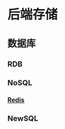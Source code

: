 # 后端存储

## 数据库
### RDB



### NoSQL

#### [Redis](/modules/database/nosql/redis/index.md)

### NewSQL

